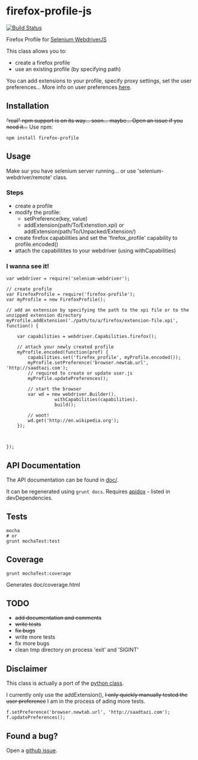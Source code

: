 # firefox-profile-js

[![Build Status](https://travis-ci.org/saadtazi/firefox-profile-js.png)](https://travis-ci.org/saadtazi/firefox-profile-js)

Firefox Profile for [Selenium WebdriverJS](https://code.google.com/p/selenium/wiki/WebDriverJs)

This class allows you to:

* create a firefox profile
* use an existing profile (by specifying path)

You can add extensions to your profile, specify proxy settings, set the user preferences... More info on user preferences [here](http://kb.mozillazine.org/User.js_file).

## Installation

~~"real" npm support is on its way... soon... maybe... Open an issue if you need it...~~ Use npm:

    npm install firefox-profile


## Usage

Make sur you have selenium server running... or use 'selenium-webdriver/remote' class.

### Steps

* create a profile
* modify the profile:
    * setPreference(key, value)
    * addExtension(path/To/Extenstion.xpi) or addExtension(path/To/Unpacked/Extension/)
* create firefox capabilities and set the 'firefox_profile' capability to profile.encoded()
* attach the capabilitites to your webdriver (using withCapabilities)

### I wanna see it!

    var webdriver = require('selenium-webdriver');

    // create profile
    var FirefoxProfile = require('firefox-profile');
    var myProfile = new FirefoxProfile();
    
    // add an extension by specifying the path to the xpi file or to the unzipped extension directory
    myProfile.addExtension('./path/to/a/firefox/extension-file.xpi', function() {
    	
        var capabilities = webdriver.Capabilities.firefox();
        
        // attach your newly created profile
        myProfile.encoded(function(prof) {
            capabilities.set('firefox_profile', myProfile.encoded());
            myProfile.setPreference('browser.newtab.url', 'http://saadtazi.com');
            // required to create or update user.js
            myProfile.updatePreferences();
            
            // start the browser
            var wd = new webdriver.Builder().
                      withCapabilities(capabilities).
                      build();
            
            // woot!
            wd.get('http://en.wikipedia.org');
        });
        
        
        
    });

## API Documentation

The API documentation can be found in [doc/](./doc/).

It can be regenerated using ``grunt docs``.
Requires [apidox](https://github.com/codeactual/apidox) - listed in devDependencies.

## Tests

    mocha
    # or
    grunt mochaTest:test

## Coverage
    
    grunt mochaTest:coverage

Generates doc/coverage.html

## TODO

* ~~add documentation and comments~~
* ~~write tests~~
* ~~fix bugs~~
* write more tests
* fix more bugs
* clean tmp directory on process 'exit' and 'SIGINT'

## Disclaimer

This class is actually a port of the [python class](https://code.google.com/p/selenium/source/browse/py/selenium/webdriver/firefox/firefox_profile.py).

I currently only use the addExtension(), ~~I only quickly manually tested the user preference~~ I am in the process of ading more tests.

    f.setPreference('browser.newtab.url', 'http://saadtazi.com');
    f.updatePreferences();

## Found a bug?

Open a [github issue](https://github.com/saadtazi/firefox-profile-js/issues).